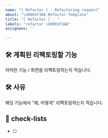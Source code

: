 ```yaml
---
name: "[ Refactor ] - Refactoring request"
about: "\U0001F3A8 Refactor Template"
title: "[ Refactor ] - "
labels: "refactor \U0001F3A8"
assignees: ''

---
```


## 🛠️ 계획된 리팩토링할 기능
어떠한 기능 / 화면을 리팩토링하는지 적습니다.

## 🛠 사유
해당 기능에서 "왜, 어떻게" 리팩토링하는지 적습니다.

## 📝 check-lists
- [ ]
